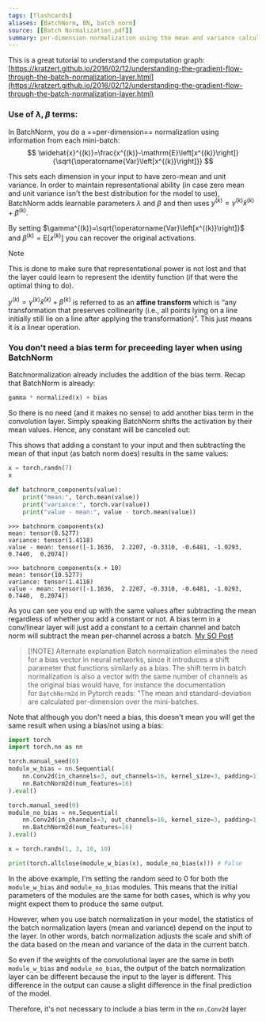 ```yaml
---
tags: [flashcards]
aliases: [BatchNorm, BN, batch norm]
source: [[Batch Normalization.pdf]]
summary: per-dimension normalization using the mean and variance calculated from each mini-batch (per-dimension).
---
```


This is a great tutorial to understand the computation graph: [https://kratzert.github.io/2016/02/12/understanding-the-gradient-flow-through-the-batch-normalization-layer.html](https://kratzert.github.io/2016/02/12/understanding-the-gradient-flow-through-the-batch-normalization-layer.html)

### Use of $\lambda, \beta$ terms:
In BatchNorm, you do a ==per-dimension== normalization using information from each mini-batch:
$$
\widehat{x}^{(k)}=\frac{x^{(k)}-\mathrm{E}\left[x^{(k)}\right]}{\sqrt{\operatorname{Var}\left[x^{(k)}\right]}}
$$
<!--SR:!2025-05-26,715,310-->

This sets each dimension in your input to have zero-mean and unit variance. In order to maintain representational ability (in case zero mean and unit variance isn't the best distribution for the model to use), BatchNorm adds learnable parameters $\lambda$ and $\beta$ and then uses $y^{(k)}=\gamma^{(k)} \widehat{x}^{(k)}+\beta^{(k)}$.

By setting $\gamma^{(k)}=\sqrt{\operatorname{Var}\left[x^{(k)}\right]}$ and $\beta^{(k)}=\mathrm{E}\left[x^{(k)}\right]$ you can recover the original activations.

> [!note]
> This is done to make sure that representational power is not lost and that the layer could learn to represent the identity function (if that were the optimal thing to do).
> 

$y^{(k)}=\gamma^{(k)} \widehat{x}^{(k)}+\beta^{(k)}$ is referred to as an **affine transform** which is “any transformation that preserves collinearity (i.e., all points lying on a line initially still lie on a line after applying the transformation)”. This just means it is a linear operation.

### You don't need a bias term for preceeding layer when using BatchNorm
Batchnormalization already includes the addition of the bias term. Recap that BatchNorm is already:
```python
gamma * normalized(x) + bias
```
So there is no need (and it makes no sense) to add another bias term in the convolution layer. Simply speaking BatchNorm shifts the activation by their mean values. Hence, any constant will be canceled out:

This shows that adding a constant to your input and then subtracting the mean of that input (as batch norm does) results in the same values:
```python
x = torch.randn(7)
x

def batchnorm_components(value):
    print("mean:", torch.mean(value))
    print("variance:", torch.var(value))
    print("value - mean:", value - torch.mean(value))
```

```
>>> batchnorm_components(x)
mean: tensor(0.5277)
variance: tensor(1.4118)
value - mean: tensor([-1.1636,  2.2207, -0.3310, -0.6481, -1.0293,  0.7440,  0.2074])

>>> batchnorm_components(x + 10)
mean: tensor(10.5277)
variance: tensor(1.4118)
value - mean: tensor([-1.1636,  2.2207, -0.3310, -0.6481, -1.0293,  0.7440,  0.2074])
```
As you can see you end up with the same values after subtracting the mean regardless of whether you add a constant or not. A bias term in a conv/linear layer will just add a constant to a certain channel and batch norm will subtract the mean per-channel across a batch. [My SO Post](https://stackoverflow.com/a/76191563/6942666)

> [!NOTE] Alternate explanation
> Batch normalization eliminates the need for a bias vector in neural networks, since it introduces a shift parameter that functions similarly as a bias. The shift term in batch normalization is also a vector with the same number of channels as the original bias would have, for instance the documentation for `BatchNorm2d` in Pytorch reads: "The mean and standard-deviation are calculated per-dimension over the mini-batches.

Note that although you don't need a bias, this doesn't mean you will get the same result when using a bias/not using a bias:
```python
import torch
import torch.nn as nn

torch.manual_seed(0)
module_w_bias = nn.Sequential(
    nn.Conv2d(in_channels=3, out_channels=16, kernel_size=3, padding=1),
    nn.BatchNorm2d(num_features=16)
).eval()

torch.manual_seed(0)
module_no_bias = nn.Sequential(
    nn.Conv2d(in_channels=3, out_channels=16, kernel_size=3, padding=1, bias=False),
    nn.BatchNorm2d(num_features=16)
).eval()

x = torch.randn(1, 3, 10, 10)

print(torch.allclose(module_w_bias(x), module_no_bias(x))) # False
```

In the above example, I'm setting the random seed to 0 for both the `module_w_bias` and `module_no_bias` modules. This means that the initial parameters of the modules are the same for both cases, which is why you might expect them to produce the same output.

However, when you use batch normalization in your model, the statistics of the batch normalization layers (mean and variance) depend on the input to the layer. In other words, batch normalization adjusts the scale and shift of the data based on the mean and variance of the data in the current batch.

So even if the weights of the convolutional layer are the same in both `module_w_bias` and `module_no_bias`, the output of the batch normalization layer can be different because the input to the layer is different. This difference in the output can cause a slight difference in the final prediction of the model.

Therefore, it's not necessary to include a bias term in the `nn.Conv2d` layer